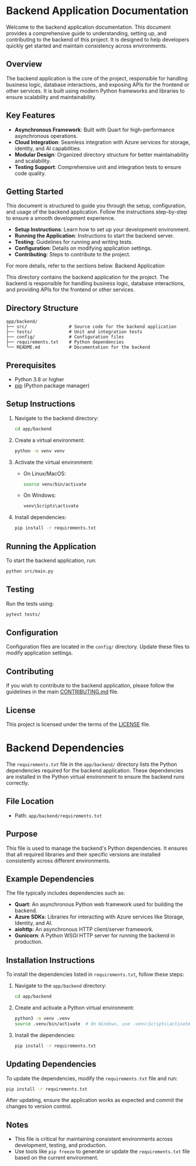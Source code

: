 # Backend Application Documentation

Welcome to the backend application documentation. This document provides a comprehensive guide to understanding, setting up, and contributing to the backend of this project. It is designed to help developers quickly get started and maintain consistency across environments.

## Overview

The backend application is the core of the project, responsible for handling business logic, database interactions, and exposing APIs for the frontend or other services. It is built using modern Python frameworks and libraries to ensure scalability and maintainability.

## Key Features

- **Asynchronous Framework**: Built with Quart for high-performance asynchronous operations.
- **Cloud Integration**: Seamless integration with Azure services for storage, identity, and AI capabilities.
- **Modular Design**: Organized directory structure for better maintainability and scalability.
- **Testing Support**: Comprehensive unit and integration tests to ensure code quality.

## Getting Started

This document is structured to guide you through the setup, configuration, and usage of the backend application. Follow the instructions step-by-step to ensure a smooth development experience.

- **Setup Instructions**: Learn how to set up your development environment.
- **Running the Application**: Instructions to start the backend server.
- **Testing**: Guidelines for running and writing tests.
- **Configuration**: Details on modifying application settings.
- **Contributing**: Steps to contribute to the project.

For more details, refer to the sections below. Backend Application

This directory contains the backend application for the project. The backend is responsible for handling business logic, database interactions, and providing APIs for the frontend or other services.

## Directory Structure

```
app/backend/
├── src/                # Source code for the backend application
├── tests/              # Unit and integration tests
├── config/             # Configuration files
├── requirements.txt    # Python dependencies
└── README.md           # Documentation for the backend
```

## Prerequisites

- Python 3.8 or higher
- [pip](https://pip.pypa.io/en/stable/) (Python package manager)

## Setup Instructions

1. Navigate to the backend directory:

   ```bash
   cd app/backend
   ```

2. Create a virtual environment:

   ```bash
   python -m venv venv
   ```

3. Activate the virtual environment:

   - On Linux/MacOS:
     ```bash
     source venv/bin/activate
     ```
   - On Windows:
     ```bash
     venv\Scripts\activate
     ```

4. Install dependencies:

   ```bash
   pip install -r requirements.txt
   ```

## Running the Application

To start the backend application, run:

```bash
python src/main.py
```

## Testing

Run the tests using:

```bash
pytest tests/
```

## Configuration

Configuration files are located in the `config/` directory. Update these files to modify application settings.

## Contributing

If you wish to contribute to the backend application, please follow the guidelines in the main [CONTRIBUTING.md](../../CONTRIBUTING.md) file.

## License

This project is licensed under the terms of the [LICENSE](../../LICENSE) file.

# Backend Dependencies

The `requirements.txt` file in the `app/backend/` directory lists the Python dependencies required for the backend application. These dependencies are installed in the Python virtual environment to ensure the backend runs correctly.

## File Location

- Path: `app/backend/requirements.txt`

## Purpose

This file is used to manage the backend's Python dependencies. It ensures that all required libraries and their specific versions are installed consistently across different environments.

## Example Dependencies

The file typically includes dependencies such as:

- **Quart**: An asynchronous Python web framework used for building the backend.
- **Azure SDKs**: Libraries for interacting with Azure services like Storage, Identity, and AI.
- **aiohttp**: An asynchronous HTTP client/server framework.
- **Gunicorn**: A Python WSGI HTTP server for running the backend in production.

## Installation Instructions

To install the dependencies listed in `requirements.txt`, follow these steps:

1. Navigate to the `app/backend` directory:

   ```bash
   cd app/backend
   ```

2. Create and activate a Python virtual environment:

   ```bash
   python3 -m venv .venv
   source .venv/bin/activate  # On Windows, use .venv\Scripts\activate
   ```

3. Install the dependencies:

   ```bash
   pip install -r requirements.txt
   ```

## Updating Dependencies

To update the dependencies, modify the `requirements.txt` file and run:

```bash
pip install -r requirements.txt
```

After updating, ensure the application works as expected and commit the changes to version control.

## Notes

- This file is critical for maintaining consistent environments across development, testing, and production.
- Use tools like `pip freeze` to generate or update the `requirements.txt` file based on the current environment.